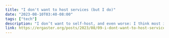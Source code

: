 ```yaml
---
title: "I don't want to host services (but I do)"
date: "2023-08-10T03:40-08:00"
tags: ["tech"]
description: "I don’t want to self-host, and even worse: I think most individuals shouldn’t host services for others. Yet, I am self-hosting services and I even teach people how to do it."
link: https://ergaster.org/posts/2023/08/09-i-dont-want-to-host-services-but-i-do/
---
```

